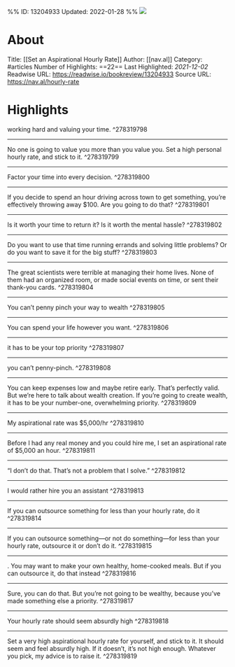 %%
ID: 13204933
Updated: 2022-01-28
%%
![](https://readwise-assets.s3.amazonaws.com/static/images/article3.5c705a01b476.png)

# About
Title: [[Set an Aspirational Hourly Rate]]
Author: [[nav.al]]
Category: #articles
Number of Highlights: ==22==
Last Highlighted: *2021-12-02*
Readwise URL: https://readwise.io/bookreview/13204933
Source URL: https://nav.al/hourly-rate


# Highlights 
working hard and valuing your time.  ^278319798

---

No one is going to value you more than you value you. Set a high personal hourly rate, and stick to it.  ^278319799

---

Factor your time into every decision.  ^278319800

---

If you decide to spend an hour driving across town to get something, you’re effectively throwing away $100. Are you going to do that?  ^278319801

---

Is it worth your time to return it? Is it worth the mental hassle?  ^278319802

---

Do you want to use that time running errands and solving little problems? Or do you want to save it for the big stuff?  ^278319803

---

The great scientists were terrible at managing their home lives. None of them had an organized room, or made social events on time, or sent their thank-you cards.  ^278319804

---

You can’t penny pinch your way to wealth  ^278319805

---

You can spend your life however you want.  ^278319806

---

it has to be your top priority  ^278319807

---

you can’t penny-pinch.  ^278319808

---

You can keep expenses low and maybe retire early. That’s perfectly valid. But we’re here to talk about wealth creation. If you’re going to create wealth, it has to be your number-one, overwhelming priority.  ^278319809

---

My aspirational rate was $5,000/hr  ^278319810

---

Before I had any real money and you could hire me, I set an aspirational rate of $5,000 an hour.  ^278319811

---

“I don’t do that. That’s not a problem that I solve.”  ^278319812

---

I would rather hire you an assistant  ^278319813

---

If you can outsource something for less than your hourly rate, do it  ^278319814

---

If you can outsource something—or not do something—for less than your hourly rate, outsource it or don’t do it.  ^278319815

---

. You may want to make your own healthy, home-cooked meals. But if you can outsource it, do that instead  ^278319816

---

Sure, you can do that. But you’re not going to be wealthy, because you’ve made something else a priority.  ^278319817

---

Your hourly rate should seem absurdly high  ^278319818

---

Set a very high aspirational hourly rate for yourself, and stick to it. It should seem and feel absurdly high. If it doesn’t, it’s not high enough. Whatever you pick, my advice is to raise it.  ^278319819

